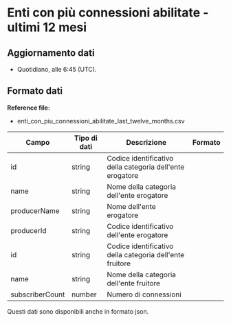 
# Enti con più connessioni abilitate - ultimi 12 mesi

## Aggiornamento dati

- Quotidiano, alle 6:45 (UTC).

## Formato dati

**Reference file:**

- enti_con_piu_connessioni_abilitate_last_twelve_months.csv<br>

| Campo           | Tipo di dati | Descrizione                                               | Formato |
| --------------- | ------------ | --------------------------------------------------------  | ------- |
| id              | string       | Codice identificativo della categoria dell'ente erogatore |         |
| name            | string       | Nome della categoria dell'ente erogatore                  |         |
| producerName    | string       | Nome dell'ente erogatore                                  |         |
| producerId      | string       | Codice identificativo dell'ente erogatore                 |         |
| id              | string       | Codice identificativo della categoria dell'ente fruitore  |         |
| name            | string       | Nome della categoria dell'ente fruitore                   |         |
| subscriberCount | number       | Numero di connessioni                                     |         |

Questi dati sono disponibili anche in formato json.
